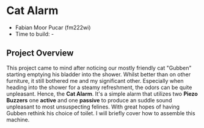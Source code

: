 # Cat Alarm
* Fabian Moor Pucar (fm222wi)
* Time to build: -

## Project Overview
This project came to mind after noticing our mostly friendly cat "Gubben" starting emptying his bladder into the shower. Whilst better than on other furniture,
it still bothered me and my significant other. Especially when heading into the shower for a steamy refreshment, the odors can be quite unpleasant.
Hence, the **Cat Alarm**. It's a simple alarm that utilizes two **Piezo Buzzers** one **active** and one **passive** to produce an suddle sound unpleasant to
most unsuspecting felines. With great hopes of having Gubben rethink his choice of toilet. I will briefly cover how to assemble this machine.
